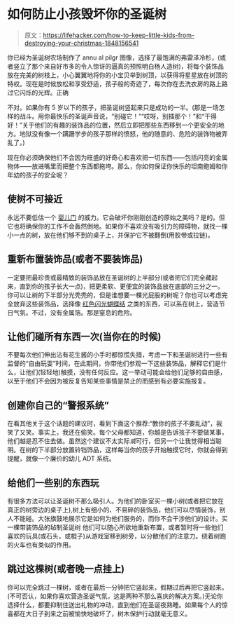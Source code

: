 # 如何防止小孩毁坏你的圣诞树

> 原文：<https://lifehacker.com/how-to-keep-little-kids-from-destroying-your-christmas-1848156541>

你已经为圣诞树农场制作了 annu al pilgr 图像，选择了最饱满的弗雷泽冷杉，(或者竖立了那个来自好市多的令人惊讶的逼真的预照明白杨人造树)，将每个装饰品放在完美的树枝上，小心翼翼地将你的小宝贝举到树顶，以获得将星星放在树顶的特权。现在是时候放松和享受舒适，孩子般的奇迹了，每次你在去洗衣房的路上路过它闪烁的光辉。正确



不对。如果你有 5 岁以下的孩子，把圣诞树竖起来只是成功的一半。(那是一场怎样的战斗。用你最快乐的圣诞声音说，“别碰它！”“哎呀，别插那个！”和“干得好！”关于他们的有趣的装饰品的位置，然后立即把那些东西移到一个更安全的地方。地狱没有像一个蹒跚学步的孩子那样的愤怒，他的随意的、危险的装饰物被弄乱了。)

现在你必须确保他们不会因为旺盛的好奇心和喜欢把一切东西——包括闪亮的金属物体——放进嘴里而把整个东西都拖垮。那么，你如何保证你快乐的坦南鲍姆和你年幼的孩子的安全呢？

## 使树不可接近

永远不要低估一个 [婴儿门](https://www.target.com/p/toddleroo-by-north-states-superyard-colorplay-6-panel-freestanding-gate/-/A-13971309?ref=tgt_adv_XS000000&AFID=google_pla_df&fndsrc=tgtao&DFA=71700000012735142&CPNG=PLA_Baby%2BShopping_Local%7CBaby_Ecomm_Baby&adgroup=SC_Baby_Low%2BMargin&LID=700000001170770pgs&LNM=PRODUCT_GROUP&network=g&device=c&location=9003944&targetid=pla-925707960125&ds_rl=1242884&ds_rl=1246978&ds_rl=1248099&gclid=Cj0KCQiAnaeNBhCUARIsABEee8XXYYonjATyRe45b6XujXySE24Ti2DrSuou1G5yUI7ntdVN5GC32icaAvV9EALw_wcB&gclsrc=aw.ds) 的威力。它会破坏你刚刚创造的原始之美吗？是的。但它也将确保你的工作不会轰然倒地。如果你不喜欢没有吸引力的障碍物，就找一棵小一点的树，放在他们够不到的桌子上，并保护它不被翻倒(用胶带或拉链)。

## 重新布置装饰品(或者不要装饰品)

一定要把最珍贵或最精致的装饰品放在圣诞树的上半部分(或者把它们完全藏起来，直到你的孩子长大一点)，把更柔软、更便宜的装饰品放在底部的三分之一。你可以让树的下半部分光秃秃的，但是谁想要一棵光屁股的树呢？你也可以考虑完全放弃这些装饰品，选择像 [红色闪光蝴蝶结](https://www.amazon.com/Pieces-Glitter-Christmas-Ornaments-Decoration/dp/B08GWXZF7V/ref=asc_df_B08GWXZF7V/?asc_campaign=InlineText&asc_refurl=https://lifehacker.com/how-to-keep-little-kids-from-destroying-your-christmas-1848156541&asc_source=&hvadid=475873741430&hvdev=c&hvdvcmdl=&hvlocint=&hvlocphy=9003944&hvnetw=g&hvpone=&hvpos=&hvptwo=&hvqmt=&hvrand=14624857449843928516&hvtargid=pla-1033222037214&linkCode=df0&psc=1&tag=kinjalifehackerlink-20) 之类的东西，可以系在树上，营造节日气氛。不过，没有金属箔。那是窒息的危险。

## 让他们碰所有东西一次(当你在的时候)

不要每次他们伸出沾有花生酱的小手时都惊慌失措，考虑一下和圣诞树进行一些有监督的“自由玩耍”时间，在此期间，你带他们参观一下这些装饰品，解释它们是什么，让他们(轻轻地)触摸，没有任何反应。这一举动可能会给他们足够的自由感，以至于他们不会因为被反复告知某些事情是禁止的而感到有必要实施报复。

## 创建你自己的“警报系统”

在看其他关于这个话题的建议时，看到下面这个推荐:“教你的孩子不要乱动”，我笑了又笑。事实上，我还在偷笑。每个父母都知道，你越是告诉孩子不要做某事，他们越是忍不住去做。虽然这个建议不太实际*或*可行，但另一个让我觉得相当聪明。在树的下半部分放置铃铛饰品，这样每当你的孩子开始触摸它时，你就会得到提醒，就像一个廉价的幼儿 ADT 系统。

## 给他们一些别的东西玩

有很多方法可以让圣诞树不那么吸引人。为他们的卧室买一棵小树(或者把它放在真正的树旁边的桌子上),树上有细小的、不易碎的装饰品，他们可以尽情装饰，别人不能碰。大张旗鼓地展示它是如何为他们服务的，而你不会干涉他们的设计。买一棵带装饰品的毡制圣诞树 他们可以随心所欲地重新布置，或者暂时将一些他们喜欢的玩具(或石头，或棍子)从游戏室移到树旁，以分散他们的注意力。绕着树跑的火车也有类似的作用。

## 跳过这棵树(或者晚一点挂上)

你可以完全跳过一棵树，或者在最后一分钟把它竖起来，假期过后再把它竖起来。(不可否认，如果你喜欢营造圣诞气氛，这是两种不那么喜庆的解决方案。)无论你选择什么，都要抑制住送出礼物的冲动，直到他们在圣诞夜熟睡。如果每个人的惊喜都在大日子到来之前被愉快地破坏了，树木保护行动就毫无意义。